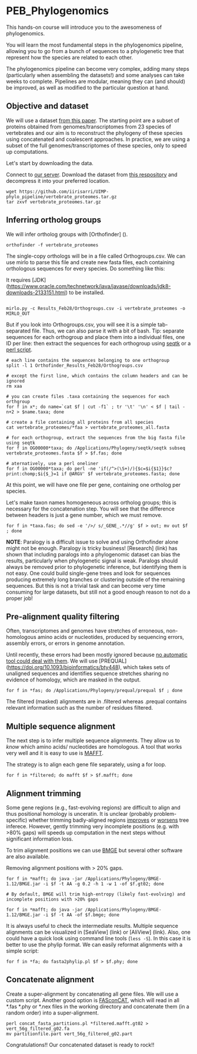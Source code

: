 # PEB_Phylogenomics

This hands-on course will introduce you to the awesomeness of phylogenomics.

You will learn the most fundamental steps in the phylogenomics pipeline, allowing you to go from a bunch of sequences to a phylogenetic tree that represent how the species are related to each other. 

The phylogenomics pipeline can become very complex, adding many steps (particularly when assembling the datasets!) and some analyses can take weeks to complete. Pipelines are modular, meaning they can (and should) be improved, as well as modified to the particular question at hand.

## Objective and dataset

We will use a dataset [from this paper](https://academic.oup.com/sysbio/article/65/6/1057/2281640). The starting point are a subset of proteins obtained from genomes/transcriptomes from 23 species of vertebrates and our aim is to reconstruct the phylogeny of these species using concatenated and coalescent approaches. In practice, we are using a subset of the full genomes/transcriptomes of these species, only to speed up computations.

Let's start by downloading the data.

Connect to [our server](https://datasciencehub.ifca.es/). Download the dataset from [this respository](https://github.com/iirisarri/UIMP-phylo_pipeline/conidae_mito_nuclear.zip) and decompress it into your preferred location.
```
wget https://github.com/iirisarri/UIMP-phylo_pipeline/vertebrate_proteomes.tar.gz
tar zxvf vertebrate_proteomes.tar.gz
```

## Inferring ortholog groups

We will infer ortholog groups with [Orthofinder] ().

```
orthofinder -f vertebrate_proteomes

```

The single-copy orthologs will be in a file called Orthogroups.csv. We can use mirlo to parse this file and create new fasta files, each containing orthologous sequences for every species. Do something like this:

It requires [JDK] (https://www.oracle.com/technetwork/java/javase/downloads/jdk8-downloads-2133151.html) to be installed.

```

mirlo.py -c Results_Feb28/Orthogroups.csv -i vertebrate_proteomes -o MIRLO_OUT

```

But if you look into Orthogroups.csv, you will see it is a simple tab-separated file. Thus, we can also parse it with a bit of bash. Tip: separate sequences for each orthogroup and place them into a individual files, one ID per line: then extract the sequences for each orthogroup using [seqtk](https://github.com/lh3/seqtk) or a [perl script](link).

```
# each line contains the sequences belonging to one orthogroup
split -l 1 Orthofinder_Results_Feb28/Orthogroups.csv

# except the first line, which contains the column headers and can be ignored
rm xaa 

# you can create files .taxa containing the sequences for each orthgroup
for f in x*; do name=`cat $f | cut -f1` ; tr '\t' '\n' < $f | tail -n+2 > $name.taxa; done 

# create a file containing all proteins from all species
cat vertebrate_proteomes/*faa > vertebrate_proteomes_all.fasta

# for each orthogroup, extract the sequences from the big fasta file using seqtk
for f in OG00000*taxa; do /Applications/Phylogeny/seqtk/seqtk subseq vertebrate_proteomes.fasta $f > $f.fas; done

# aternatively, use a perl oneliner
for f in OG00000*taxa; do perl -ne 'if(/^>(\S+)/){$c=$i{$1}}$c?print:chomp;$i{$_}=1 if @ARGV' $f vertebrate_proteomes.fasta; done

```
At this point, we will have one file per gene, containing one ortholog per species.

Let's make taxon names homogeneous across ortholog groups; this is necessary for the concatenation step. You will see that the difference between headers is just a gene number, which we must remove.

```
for f in *taxa.fas; do sed -e '/>/ s/_GENE_.*//g' $f > out; mv out $f ; done

```

**NOTE**: Paralogy is a difficult issue to solve and using Orthofinder alone might not be enough. Paralogy is tricky business! [Research] (link) has shown that including paralogs into a phylogenomic dataset can bias the results, particularly when phylogenetic signal is weak. Paralogs should always be removed prior to phylogenetic inference, but identifying them is not easy. One could build single-gene trees and look for sequences producing extremely long branches or clustering outside of the remaining sequences. But this is not a trivial task and can become very time consuming for large datasets, but still not a good enough reason to not do a proper job!


## Pre-alignment quality filtering

Often, transcriptomes and genomes have stretches of erroneous, non-homologous amino acids or nucleotides, produced by sequencing errors, assembly errors, or errors in genome annotation. 

Until recently, these errors had been mostly ignored because [no automatic tool could deal with them](https://natureecoevocommunity.nature.com/users/54859-iker-irisarri/posts/37479-automated-removal-of-non-homologous-sequence-stretches-in-phylogenomic-datasets). We will use [PREQUAL] (https://doi.org/10.1093/bioinformatics/bty448), which takes sets of unaligned sequences and identifies sequence stretches sharing no evidence of homology, which are masked in the output.

```
for f in *fas; do /Applications/Phylogeny/prequal/prequal $f ; done

```

The filtered (masked) alignments are in .filtered whereas .prequal contains relevant information such as the number of residues filtered.


## Multiple sequence alignment

The next step is to infer multiple sequence alignments. They allow us to *know* which amino acids/ nucleotides are homologous. A tool that works very well and it is easy to use is [MAFFT](https://mafft.cbrc.jp/alignment/server/).

The strategy is to align each gene file separately, using a for loop.

```
for f in *filtered; do mafft $f > $f.mafft; done

```

## Alignment trimming

Some gene regions (e.g., fast-evolving regions) are difficult to align and thus positional homology is unceratin. It is unclear (probably problem-specific) whether trimming badly-aligned regions [improves](https://academic.oup.com/sysbio/article/56/4/564/1682121) or [worsens](https://academic.oup.com/sysbio/article/64/5/778/1685763) tree inferece. However, gently trimming very incomplete positions (e.g. with >80% gaps) will speeds up computation in the next steps without significant information loss.

To trim alignment positions we can use [BMGE](https://bmcevolbiol.biomedcentral.com/articles/10.1186/1471-2148-10-210) but several other software are also available.

Removing alignment positions with > 20% gaps.

```
for f in *mafft; do java -jar /Applications/Phylogeny/BMGE-1.12/BMGE.jar -i $f -t AA -g 0.2 -h 1 -w 1 -of $f.gt02; done

# By default, BMGE will trim high-entropy (likely fast-evolving) and incomplete positions with >20% gaps

for f in *mafft; do java -jar /Applications/Phylogeny/BMGE-1.12/BMGE.jar -i $f -t AA -of $f.bmge; done

```

It is always useful to check the intermediate results. Multiple sequence alignments can be visualized in [SeaView] (link) or [AliView] (link). Also, one could have a quick look using command line tools (`less -S`). In this case it is better to use the phylip format. We can easily reformat alignments with a simple script:


```
for f in *fa; do fasta2phylip.pl $f > $f.phy; done

```

## Concatenate alignment

Create a super-alignment by concatenating all gene files. We will use a custom script. Another good option is [FASconCAT](link), which will read in all \*.fas \*.phy or \*.nex files in the working directory and concatenate them (in a random order) into a super-alignment.

```
perl concat_fasta_partitions.pl *filtered.mafft.gt02 > vert_56g_filtered_g02.fa
mv partitionfile.part vert_56g_filtered_g02.part
```

Congratulations!! Our concatenated dataset is ready to rock!!

